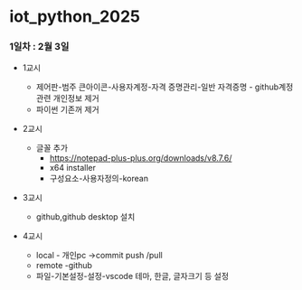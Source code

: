 # iot_python_2025
### 1일차 : 2월 3일
- 1교시
    - 제어판-범주 큰아이콘-사용자계정-자격 증명관리-일반 자격증명 - github계정관련 개인정보 제거
    - 파이썬 기존꺼 제거

- 2교시
    - 글꼴 추가 
        - https://notepad-plus-plus.org/downloads/v8.7.6/         
        - x64 installer
        - 구성요소-사용자정의-korean
- 3교시
    - github,github desktop 설치
- 4교시
    - local - 개인pc  ->commit push  /pull
    - remote -github
    - 파일-기본설정-설정-vscode 테마, 한글, 글자크기 등 설정  
